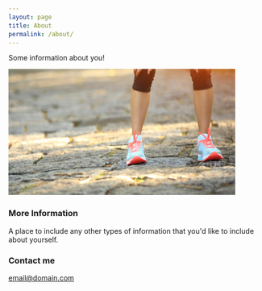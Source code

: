 ```yaml
---
layout: page
title: About
permalink: /about/
---
```


Some information about you!

![_config.yml](/images/three.png "_config.yml")

### More Information

A place to include any other types of information that you'd like to include about yourself.

### Contact me

[email@domain.com](mailto:email@domain.com)
